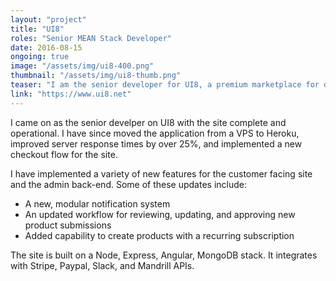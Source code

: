 ```yaml
---
layout: "project"
title: "UI8"
roles: "Senior MEAN Stack Developer"
date: 2016-08-15
ongoing: true
image: "/assets/img/ui8-400.png"
thumbnail: "/assets/img/ui8-thumb.png"
teaser: "I am the senior developer for UI8, a premium marketplace for digital design assets."
link: "https://www.ui8.net"
---
```


I came on as the senior develper on UI8 with the site complete and operational. I have since moved the application from a VPS to Heroku, improved server response times by over 25%, and implemented a new checkout flow for the site.

I have implemented a variety of new features for the customer facing site and the admin back-end. Some of these updates include:

* A new, modular notification system
* An updated workflow for reviewing, updating, and approving new product submissions
* Added capability to create products with a recurring subscription

The site is built on a Node, Express, Angular, MongoDB stack. It integrates with Stripe, Paypal, Slack, and Mandrill APIs.
